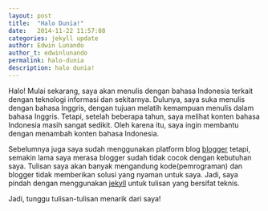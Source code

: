 ```yaml
---
layout: post
title:  "Halo Dunia!"
date:   2014-11-22 11:57:08
categories: jekyll update
author: Edwin Lunando
author_t: edwinlunando
permalink: halo-dunia
description: halo dunia!
---
```


Halo! Mulai sekarang, saya akan menulis dengan bahasa Indonesia terkait dengan teknologi informasi dan sekitarnya. Dulunya, saya suka menulis dengan bahasa Inggris, dengan tujuan melatih kemampuan menulis dalam bahasa Inggris. Tetapi, setelah beberapa tahun, saya melihat konten bahasa Indonesia masih sangat sedikit. Oleh karena itu, saya ingin membantu dengan menambah konten bahasa Indonesia.

Sebelumnya juga saya sudah menggunakan platform blog [blogger](http://www.blogger.com/) tetapi, semakin lama saya merasa blogger sudah tidak cocok dengan kebutuhan saya. Tulisan saya akan banyak mengandung kode(pemrograman) dan blogger tidak memberikan solusi yang nyaman untuk saya. Jadi, saya pindah dengan menggunakan [jekyll][1] untuk tulisan yang bersifat teknis.

Jadi, tunggu tulisan-tulisan menarik dari saya!

[1]:    http://jekyllrb.com
